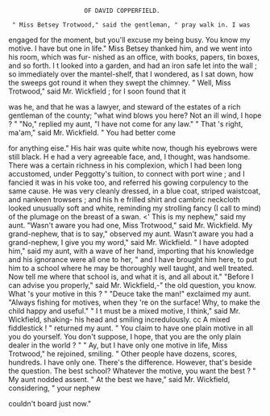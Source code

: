                          OF DAVID COPPERFIELD.

     " Miss Betsey Trotwood," said the gentleman, " pray walk in. I was
 engaged for the moment, but you'll excuse my being busy. You know
 my motive. I have but one in life."
    Miss Betsey thanked him, and we went into his room, which was fur-
 nished as an office, with books, papers, tin boxes, and so forth. I t looked
 into a garden, and had an iron safe let into the wall ; so immediately over
 the mantel-shelf, that I wondered, as I sat down, how the sweeps got
 round it when they swept the chimney.
     " Well, Miss Trotwood," said Mr. Wickfield ; for I soon found that it

 was he, and that he was a lawyer, and steward of the estates of a rich
 gentleman of the county; "what wind blows you here? Not an ill
 wind, I hope ? "
    "No," replied my aunt, "I have not come for any law."
    " That 's right, ma'am," said Mr. Wickfield.      " You had better come

for anything eise."
    His hair was quite white now, though his eyebrows were still black.
H e had a very agreeable face, and, I thought, was handsome. There was
a certain richness in his complexion, which I had been long accustomed,
under Peggotty's tuition, to connect with port wine ; and I fancied it was
in his voke too, and referred his gowing corpulency to the same cause.
He was very cleanly dressed, in a blue coat, striped waistcoat, and nankeen
trowsers ; and his h e frilled shirt and cambric neckcloth looked unusually
soft and white, reminding my strolling fancy (I call to mind) of the
plumage on the breast of a swan.
    &lt;' This is my nephew," said my aunt.
    "Wasn't aware you had one, Miss Trotwood," said Mr. Wickfield.
       My grand-nephew, that is to say," observed my aunt.
       Wasn't aware you had a grand-nephew, I give you my word," said
Mr. Wickfield.
    " I have adopted him," said my aunt, with a wave of her hand,
importing that his knowledge and his ignorance were all one to her, " and
I have brought him here, to put him to a school where he may be
thoroughly well taught, and well treated. Now tell me where that school
is, and what it is, and all about it."
    "Before I can advise you properly," said Mr. Wickfield,-" the old
question, you know. What 's your motive in this ? "
    "Deuce take the man!" exclaimed my aunt. "Always fishing for
motives, when they 're on the surface! Why, to make the child happy
and useful."
    " I t must be a mixed motive, I think," said Mr. Wickfield, shaking- his
head and smiling incredulously.
    cc A mixed fiddlestick ! " returned my aunt.   " You claim to have one
plain motive in all you do yourself. You don't suppose, I hope, that you
are the only plain dealer in the world ? "
    " Ay, but I have only one motive in life, Miss Trotwood," he rejoined,
smiling. " Other people have dozens, scores, hundreds. I have only one.
There's the difference. However, that's beside the question. The best
school? Whatever the motive, you want the best ? "
   My aunt nodded assent.
   " At the best we have," said Mr. Wickfield, considering, " your nephew

couldn't board just now."
